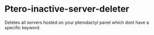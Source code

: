 # Ptero-inactive-server-deleter
Deletes all servers hosted on your pterodactyl panel which dont have a specific keyword.
